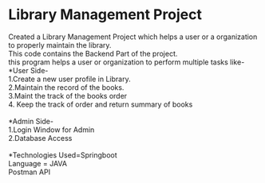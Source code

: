 # Library Management Project

Created a Library Management Project which helps a user or a organization to properly maintain the library.\
This code contains the Backend Part of the project.\
this program helps a user or organization to perform multiple tasks like-\
*User Side-\
1.Create a new user profile in Library.\
2.Maintain the record of the books.\
3.Maint the track of the books order\
4. Keep the track of order and return summary of books\
\
*Admin Side-\
1.Login Window for Admin\
2.Database Access\
\
*Technologies Used=Springboot\
Language = JAVA\
Postman API


